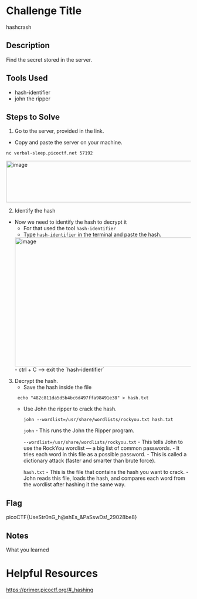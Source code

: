 # Challenge Title
hashcrash

## Description
Find the secret stored in the server.

## Tools Used
- hash-identifier
- john the ripper

## Steps to Solve
1. Go to the server, provided in the link.
  - Copy and paste the server on your machine.
  ```
  nc verbal-sleep.picoctf.net 57192
  ```
  <img width="901" height="113" alt="image" src="https://github.com/user-attachments/assets/8096c1d3-d253-41a5-8c21-ecacde7840be" />

2. Identify the hash
  - Now we need to identify the hash to decrypt it
      - For that used the tool `hash-identifier`
      - Type `hash-identifier` in the terminal and paste the hash.
      <img width="902" height="351" alt="image" src="https://github.com/user-attachments/assets/467b1afe-e047-4698-b5ec-95dac0c4993f" />
      - ctrl + C --> exit the `hash-identifier`

3. Decrypt the hash.
   - Save the hash inside the file
    ```
     echo "482c811da5d5b4bc6d497ffa98491e38" > hash.txt
    ```
   - Use John the ripper to crack the hash.
       ```
       john --wordlist=/usr/share/wordlists/rockyou.txt hash.txt
       ```
        `john`
           - This runs the John the Ripper program.

        `--wordlist=/usr/share/wordlists/rockyou.txt`
           - This tells John to use the RockYou wordlist — a big list of common passwords.
           - It tries each word in this file as a possible password.
           - This is called a dictionary attack (faster and smarter than brute force).

        `hash.txt`
           - This is the file that contains the hash you want to crack.
           - John reads this file, loads the hash, and compares each word from the wordlist after hashing it the same way.


## Flag
picoCTF{UseStr0nG_h@shEs_&PaSswDs!_29028be8}

## Notes
What you learned

# Helpful Resources
https://primer.picoctf.org/#_hashing
